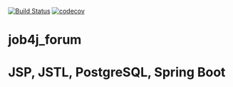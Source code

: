 [![Build Status](https://travis-ci.com/ViyChel/job4j_forum.svg?branch=master)](https://travis-ci.com/ViyChel/job4j_forum)
[![codecov](https://codecov.io/gh/ViyChel/job4j_forum/branch/master/graph/badge.svg)](https://codecov.io/gh/ViyChel/job4j_forum)

# job4j_forum
# JSP, JSTL, PostgreSQL, Spring Boot